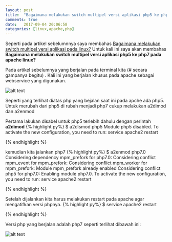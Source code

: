 ```yaml
---
layout: post
title:  "Bagaimana melakukan switch multipel versi aplikasi php5 ke php7 pada apache linux?"
comments: true
date:   2017-09-04 20:06:58
categories: [linux,apache,php]
---
```



Seperti pada artikel sebelumnnya saya membahas [Bagaimana melakukan switch multipel versi aplikasi pada linux?]({{site.url}}/linux/2017/09/04/artikel-1.html)
Untuk kali ini saya akan membahas __Bagaimana melakukan switch multipel versi aplikasi php5 ke php7 pada apache linux?__ 

Pada artikel sebelumnya yang berjalan pada terminal kita (# secara gampanya begitu) . Kali ini yang berjalan khusus pada apache sebagai webservice yang digunakan.

![alt text][gambar1]

[gambar1]:{{site.urlimg}}img-14.png "view php5"

Seperti yang terlihat diatas php yang bejalan saat ini pada apche ada php5.
Untuk merubah dari php5 di rubah menjadi php7 cukup melakukan a2dimod dan a2enmod 

Pertama lakukan disabel untuk php5 terlebih dahulu dengan perintah __a2dimod__
{% highlight py%}
$ a2dismod php5
Module php5 disabled.
To activate the new configuration, you need to run:
  service apache2 restart

{% endhighlight %}

kemudian kita jalankan php7 
{% highlight py%}
$ a2enmod php7.0
Considering dependency mpm_prefork for php7.0:
Considering conflict mpm_event for mpm_prefork:
Considering conflict mpm_worker for mpm_prefork:
Module mpm_prefork already enabled
Considering conflict php5 for php7.0:
Enabling module php7.0.
To activate the new configuration, you need to run:
  service apache2 restart

{% endhighlight %}

Setelah dijalankan kita harus melakukan restart pada apache agar mengatifkan versi phpnya.
{% highlight py%}
$ service apache2 restart

{% endhighlight %}

Versi php yang berjalan adalah php7 seperti terlihat dibawah ini:

![alt text][gambar]

[gambar]:{{site.urlimg}}img-15.png "view php7"